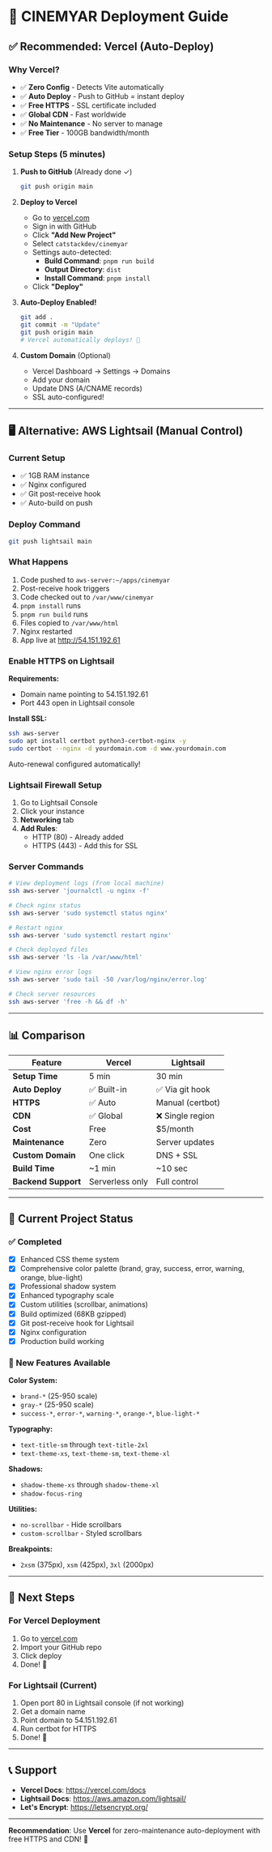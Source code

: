 # 🚀 CINEMYAR Deployment Guide

## ✅ Recommended: Vercel (Auto-Deploy)

### Why Vercel?
- ✅ **Zero Config** - Detects Vite automatically
- ✅ **Auto Deploy** - Push to GitHub = instant deploy
- ✅ **Free HTTPS** - SSL certificate included
- ✅ **Global CDN** - Fast worldwide
- ✅ **No Maintenance** - No server to manage
- ✅ **Free Tier** - 100GB bandwidth/month

### Setup Steps (5 minutes)

1. **Push to GitHub** (Already done ✓)
   ```bash
   git push origin main
   ```

2. **Deploy to Vercel**
   - Go to [vercel.com](https://vercel.com)
   - Sign in with GitHub
   - Click **"Add New Project"**
   - Select `catstackdev/cinemyar`
   - Settings auto-detected:
     - **Build Command**: `pnpm run build`
     - **Output Directory**: `dist`
     - **Install Command**: `pnpm install`
   - Click **"Deploy"**

3. **Auto-Deploy Enabled!**
   ```bash
   git add .
   git commit -m "Update"
   git push origin main
   # Vercel automatically deploys! 🎉
   ```

4. **Custom Domain** (Optional)
   - Vercel Dashboard → Settings → Domains
   - Add your domain
   - Update DNS (A/CNAME records)
   - SSL auto-configured!

---

## 🖥️ Alternative: AWS Lightsail (Manual Control)

### Current Setup
- ✅ 1GB RAM instance
- ✅ Nginx configured
- ✅ Git post-receive hook
- ✅ Auto-build on push

### Deploy Command
```bash
git push lightsail main
```

### What Happens
1. Code pushed to `aws-server:~/apps/cinemyar`
2. Post-receive hook triggers
3. Code checked out to `/var/www/cinemyar`
4. `pnpm install` runs
5. `pnpm run build` runs
6. Files copied to `/var/www/html`
7. Nginx restarted
8. App live at http://54.151.192.61

### Enable HTTPS on Lightsail

**Requirements:**
- Domain name pointing to 54.151.192.61
- Port 443 open in Lightsail console

**Install SSL:**
```bash
ssh aws-server
sudo apt install certbot python3-certbot-nginx -y
sudo certbot --nginx -d yourdomain.com -d www.yourdomain.com
```

Auto-renewal configured automatically!

### Lightsail Firewall Setup
1. Go to Lightsail Console
2. Click your instance
3. **Networking** tab
4. **Add Rules**:
   - HTTP (80) - Already added
   - HTTPS (443) - Add this for SSL

### Server Commands
```bash
# View deployment logs (from local machine)
ssh aws-server 'journalctl -u nginx -f'

# Check nginx status
ssh aws-server 'sudo systemctl status nginx'

# Restart nginx
ssh aws-server 'sudo systemctl restart nginx'

# Check deployed files
ssh aws-server 'ls -la /var/www/html'

# View nginx error logs
ssh aws-server 'sudo tail -50 /var/log/nginx/error.log'

# Check server resources
ssh aws-server 'free -h && df -h'
```

---

## 📊 Comparison

| Feature | Vercel | Lightsail |
|---------|--------|-----------|
| **Setup Time** | 5 min | 30 min |
| **Auto Deploy** | ✅ Built-in | ✅ Via git hook |
| **HTTPS** | ✅ Auto | Manual (certbot) |
| **CDN** | ✅ Global | ❌ Single region |
| **Cost** | Free | $5/month |
| **Maintenance** | Zero | Server updates |
| **Custom Domain** | One click | DNS + SSL |
| **Build Time** | ~1 min | ~10 sec |
| **Backend Support** | Serverless only | Full control |

---

## 🎯 Current Project Status

### ✅ Completed
- [x] Enhanced CSS theme system
- [x] Comprehensive color palette (brand, gray, success, error, warning, orange, blue-light)
- [x] Professional shadow system
- [x] Enhanced typography scale
- [x] Custom utilities (scrollbar, animations)
- [x] Build optimized (68KB gzipped)
- [x] Git post-receive hook for Lightsail
- [x] Nginx configuration
- [x] Production build working

### 🎨 New Features Available

**Color System:**
- `brand-*` (25-950 scale)
- `gray-*` (25-950 scale)
- `success-*`, `error-*`, `warning-*`, `orange-*`, `blue-light-*`

**Typography:**
- `text-title-sm` through `text-title-2xl`
- `text-theme-xs`, `text-theme-sm`, `text-theme-xl`

**Shadows:**
- `shadow-theme-xs` through `shadow-theme-xl`
- `shadow-focus-ring`

**Utilities:**
- `no-scrollbar` - Hide scrollbars
- `custom-scrollbar` - Styled scrollbars

**Breakpoints:**
- `2xsm` (375px), `xsm` (425px), `3xl` (2000px)

---

## 🚀 Next Steps

### For Vercel Deployment
1. Go to [vercel.com](https://vercel.com)
2. Import your GitHub repo
3. Click deploy
4. Done! 🎉

### For Lightsail (Current)
1. Open port 80 in Lightsail console (if not working)
2. Get a domain name
3. Point domain to 54.151.192.61
4. Run certbot for HTTPS
5. Done! 🎉

---

## 📞 Support

- **Vercel Docs**: https://vercel.com/docs
- **Lightsail Docs**: https://aws.amazon.com/lightsail/
- **Let's Encrypt**: https://letsencrypt.org/

---

**Recommendation**: Use **Vercel** for zero-maintenance auto-deployment with free HTTPS and CDN! 🚀
